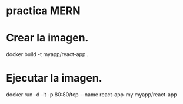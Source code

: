 # practica MERN
# Crear la imagen.
docker build -t myapp/react-app .
# Ejecutar la imagen.
docker run -d -it -p 80:80/tcp --name react-app-my myapp/react-app